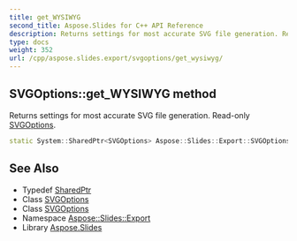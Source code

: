 ```yaml
---
title: get_WYSIWYG
second_title: Aspose.Slides for C++ API Reference
description: Returns settings for most accurate SVG file generation. Read-only SVGOptions.
type: docs
weight: 352
url: /cpp/aspose.slides.export/svgoptions/get_wysiwyg/
---
```

## SVGOptions::get_WYSIWYG method


Returns settings for most accurate SVG file generation. Read-only [SVGOptions](../).

```cpp
static System::SharedPtr<SVGOptions> Aspose::Slides::Export::SVGOptions::get_WYSIWYG()
```

## See Also

* Typedef [SharedPtr](../../../system/sharedptr/)
* Class [SVGOptions](../)
* Class [SVGOptions](../)
* Namespace [Aspose::Slides::Export](../../)
* Library [Aspose.Slides](../../../)
